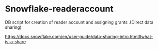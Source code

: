 # Snowflake-readeraccount
DB script for creation of reader account and assigning grants .(Direct data sharing)


https://docs.snowflake.com/en/user-guide/data-sharing-intro.html#what-is-a-share
